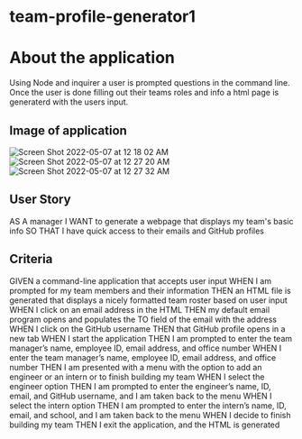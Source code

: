 # team-profile-generator1

# About the application
Using Node and inquirer a user is prompted questions in the command line. Once the user is done filling out their teams roles and info a html page is generaterd
with the users input. 

## Image of application
![Screen Shot 2022-05-07 at 12 18 02 AM](https://user-images.githubusercontent.com/94779524/167237872-b19b5cd3-b289-41b3-9115-b494249ff39e.png)
![Screen Shot 2022-05-07 at 12 27 20 AM](https://user-images.githubusercontent.com/94779524/167238180-903f5bf0-279d-4371-85e5-ea4ed5b61be2.png)
![Screen Shot 2022-05-07 at 12 27 32 AM](https://user-images.githubusercontent.com/94779524/167238182-13147972-afd1-4ed1-8e4b-8f0e62a476b0.png)


## User Story

AS A manager
I WANT to generate a webpage that displays my team's basic info
SO THAT I have quick access to their emails and GitHub profiles

## Criteria
GIVEN a command-line application that accepts user input
WHEN I am prompted for my team members and their information
THEN an HTML file is generated that displays a nicely formatted team roster based on user input
WHEN I click on an email address in the HTML
THEN my default email program opens and populates the TO field of the email with the address
WHEN I click on the GitHub username
THEN that GitHub profile opens in a new tab
WHEN I start the application
THEN I am prompted to enter the team manager’s name, employee ID, email address, and office number
WHEN I enter the team manager’s name, employee ID, email address, and office number
THEN I am presented with a menu with the option to add an engineer or an intern or to finish building my team
WHEN I select the engineer option
THEN I am prompted to enter the engineer’s name, ID, email, and GitHub username, and I am taken back to the menu
WHEN I select the intern option
THEN I am prompted to enter the intern’s name, ID, email, and school, and I am taken back to the menu
WHEN I decide to finish building my team
THEN I exit the application, and the HTML is generated
